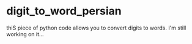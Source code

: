 # digit_to_word_persian
thiS piece of python code allows you to convert digits to words. I'm still working on it...
